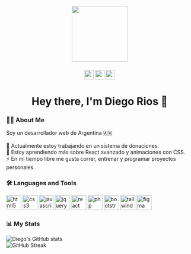 <div align="center">
  <img height="150" src="https://media.giphy.com/media/M9gbBd9nbDrOTu1Mqx/giphy.gif" />
</div>

###

<div align="center">
  <a href="https://www.linkedin.com/in/tuusuario"><img src="https://img.shields.io/static/v1?message=LinkedIn&logo=linkedin&label=&color=0077B5&logoColor=white&labelColor=&style=for-the-badge" height="25" /></a>
  <a href="https://www.youtube.com/@tuusuario"><img src="https://img.shields.io/static/v1?message=YouTube&logo=youtube&label=&color=FF0000&logoColor=white&labelColor=&style=for-the-badge" height="25" /></a>
  <a href="https://twitter.com/tuusuario"><img src="https://img.shields.io/static/v1?message=Twitter&logo=twitter&label=&color=1DA1F2&logoColor=white&labelColor=&style=for-the-badge" height="25" /></a>
</div>

###

<h1 align="center">Hey there, I'm Diego Rios 👋</h1>

###

<h3 align="left">👨‍💻 About Me</h3>

<p align="left">
Soy un desarrollador web de Argentina 🇦🇷<br><br>
🔭 Actualmente estoy trabajando en un sistema de donaciones.<br>
🌱 Estoy aprendiendo más sobre React avanzado y animaciones con CSS.<br>
⚡ En mi tiempo libre me gusta correr, entrenar y programar proyectos personales.
</p>

###

<h3 align="left">🛠️ Languages and Tools</h3>

<div align="left">
  <img src="https://cdn.jsdelivr.net/gh/devicons/devicon/icons/html5/html5-original.svg" height="40" alt="html5" />
  <img src="https://cdn.jsdelivr.net/gh/devicons/devicon/icons/css3/css3-original.svg" height="40" alt="css3" />
  <img src="https://cdn.jsdelivr.net/gh/devicons/devicon/icons/javascript/javascript-original.svg" height="40" alt="javascript" />
  <img src="https://cdn.jsdelivr.net/gh/devicons/devicon/icons/jquery/jquery-original.svg" height="40" alt="jquery" />
  <img src="https://cdn.jsdelivr.net/gh/devicons/devicon/icons/react/react-original.svg" height="40" alt="react" />
  <img src="https://cdn.jsdelivr.net/gh/devicons/devicon/icons/php/php-original.svg" height="40" alt="php" />
  <img src="https://cdn.jsdelivr.net/gh/devicons/devicon/icons/bootstrap/bootstrap-original.svg" height="40" alt="bootstrap" />
  <img src="https://cdn.jsdelivr.net/gh/devicons/devicon/icons/tailwindcss/tailwindcss-plain.svg" height="40" alt="tailwindcss" />
  <img src="https://cdn.jsdelivr.net/gh/devicons/devicon/icons/figma/figma-original.svg" height="40" alt="figma" />
</div>

###

<h3 align="left">📊 My Stats</h3>

<p align="left">
  <img src="https://github-readme-stats.vercel.app/api?username=tuusuario&show_icons=true&theme=dark" alt="Diego's GitHub stats" />
  <br />
  <img src="https://github-readme-streak-stats.herokuapp.com?user=tuusuario&theme=dark" alt="GitHub Streak" />
</p>

